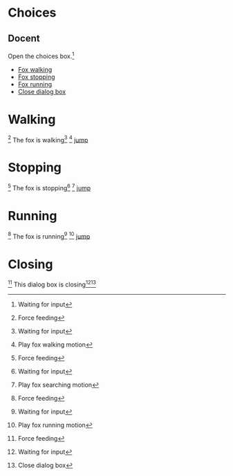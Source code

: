 # Choices
## Docent
Open the choices box.[^wait]
* [Fox walking](choice_example.md#Walking)
* [Fox stopping](choice_example.md#Stopping)
* [Fox running](choice_example.md#Running)
* [Close dialog box](choice_example.md#Closing)

# Walking
[^feed]
The fox is walking[^wait]
[^signal(Fox_walk)]
[jump](choice_example.md#Choices)

# Stopping
[^feed]
The fox is stopping[^wait]
[^signal(Fox_stop)]
[jump](choice_example.md#Choices)

# Running
[^feed]
The fox is running[^wait]
[^signal(Fox_run)]
[jump](choice_example.md#Choices)

# Closing
[^feed]
This dialog box is closing[^wait][^close]

[^wait]: Waiting for input  
[^feed]: Force feeding
[^signal(Fox_walk)]: Play fox walking motion  
[^signal(Fox_stop)]: Play fox searching motion  
[^signal(Fox_run)]: Play fox running motion  
[^close]: Close dialog box
